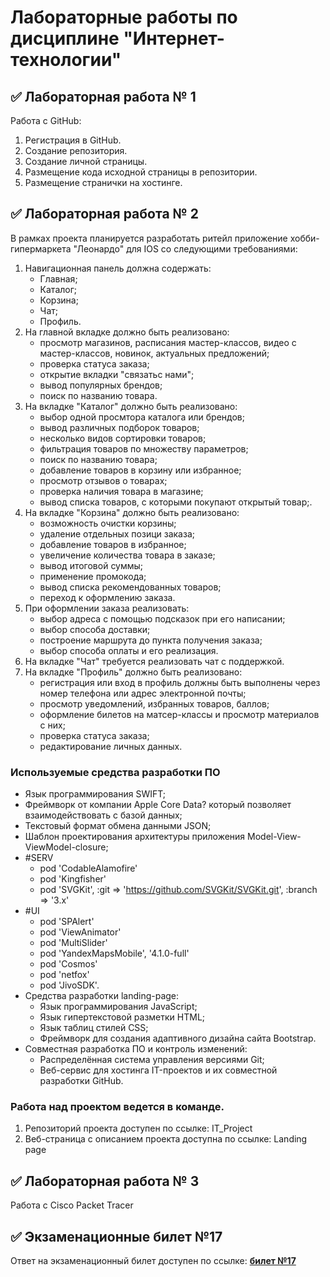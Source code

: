 # Лабораторные работы по дисциплине "Интернет-технологии"

## ✅ Лабораторная работа № 1

Работа с GitHub:

<ol>
<li>Регистрация в GitHub.</li>
<li>Создание репозитория.</li>
<li>Создание личной страницы.</li>
<li>Размещение кода исходной страницы в репозитории.</li>
<li>Размещение странички на хостинге.</li>
</ol>

## ✅ Лабораторная работа № 2

В рамках проекта планируется разработать ритейл приложение хобби-гипермаркета "Леонардо" для IOS со следующими требованиями:

1. Навигационная панель должна содержать:
    - Главная;
    - Каталог;
    - Корзина;
    - Чат;
    - Профиль.
2. На главной вкладке должно быть реализовано:
    - просмотр магазинов, расписания мастер-классов, видео с мастер-классов, новинок, актуальных предложений;
    - проверка статуса заказа;
    - открытие вкладки "связатьс нами";
    - вывод популярных брендов;
    - поиск по названию товара.
3. На вкладке "Каталог" должно быть реализовано:
    - выбор одной просмтора каталога или брендов;
    - вывод различных подборок товаров;
    - несколько видов сортировки товаров;
    - фильтрация товаров по множеству параметров;
    - поиск по названию товара;
    - добавление товаров в корзину или избранное;
    - просмотр отзывов о товарах;
    - проверка наличия товара в магазине;
    - вывод списка товаров, с которыми покупают открытый товар;.
4. На вкладке "Корзина" должно быть реализовано:
    - возможность очистки корзины;
    - удаление отдельных позици заказа;
    - добавление товаров в избранное;
    - увеличение количества товара в заказе;
    - вывод итоговой суммы;
    - применение промокода;
    - вывод списка рекомендованных товаров;
    - переход к оформлению заказа.
5. При оформлении заказа реализовать:
    - выбор адреса с помощью подсказок при его написании;
    - выбор способа доставки;
    - построение маршрута до пункта получения заказа;
    - выбор способа оплаты и его реализация.
6. На вкладке "Чат" требуется реализовать чат с поддержкой.
7. На вкладке "Профиль" должно быть реализовано:
    - регистрация или вход в профиль должны быть выполнены через номер телефона или адрес электронной почты;
    - просмотр уведомлений, избранных товаров, баллов;
    - оформление билетов на матсер-классы и просмотр материалов с них;
    - проверка статуса заказа;
    - редактирование личных данных.

### Используемые средства разработки ПО

- Язык программирования SWIFT;
- Фреймворк от компании Apple Core Data? который позволяет взаимодействовать с базой данных;
- Текстовый формат обмена данными JSON;
- Шаблон проектирования архитектуры приложения Model-View-ViewModel-closure;
- #SERV
    - pod 'CodableAlamofire'
    - pod 'Kingfisher'
    - pod 'SVGKit', :git => 'https://github.com/SVGKit/SVGKit.git', :branch => '3.x'
- #UI
    - pod 'SPAlert'
    - pod 'ViewAnimator'
    - pod 'MultiSlider'
    - pod 'YandexMapsMobile', '4.1.0-full'
    - pod 'Cosmos'
    - pod 'netfox'
    - pod 'JivoSDK'.
- Средства разработки landing-page:
    - Язык программирования JavaScript;
    - Язык гипертекстовой разметки HTML;
    - Язык таблиц стилей CSS;
    - Фреймворк для создания адаптивного дизайна сайта Bootstrap.
- Совместная разработка ПО и контроль изменений:
    - Распределённая система управления версиями Git;
    - Веб-сервис для хостинга IT-проектов и их совместной разработки GitHub.

### Работа над проектом ведется в команде.
1. Репозиторий проекта доступен по ссылке: IT_Project
2. Веб-страница с описанием проекта доступна по ссылке: Landing page

## ✅ Лабораторная работа № 3

Работа с Cisco Packet Tracer


## ✅ Экзаменационные билет №17

Ответ на экзаменационный билет доступен по ссылке: **[билет №17](https://github.com/stankin/inet-2022/wiki/exam17)**
